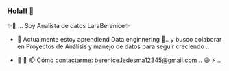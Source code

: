### Hola!! 👋

✨🔭 ... Soy Analista de datos LaraBerenice✨

- 🌱 Actualmente estoy aprendiend Data enginnering 👯.. y busco colaborar en Proyectos de Análisis y manejo de datos para seguir creciendo ...
  
- 🤔 💬 📫 Cómo contactarme: berenice.ledesma12345@gmail.com .. 😄 ⚡ ..
